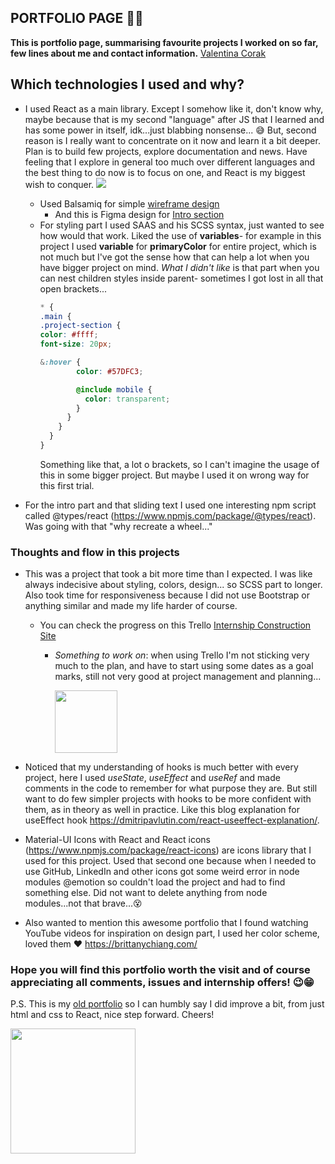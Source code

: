 ## PORTFOLIO PAGE 👩📣

**This is portfolio page, summarising favourite projects I worked on so far, few lines about me and contact information.**
[Valentina Corak](https://valentinacorak.netlify.app/)

## Which technologies I used and why?

* I used React as a main library. Except I somehow like it, don't know why, maybe because that is my second "language" after JS that I learned and has some power in itself, idk...just blabbing nonsense... 😅
But, second reason is I really want to concentrate on it now and learn it a bit deeper. Plan is to build few projects, explore documentation and news. Have feeling that I explore in general too much over different languages and the best thing to do now is to focus on one, and React is my biggest wish to conquer.
  ![](https://media.giphy.com/media/jQnPoDtuIFWbTV45He/giphy.gif?cid=ecf05e476d1gkncwedf4ee53tg7msg9fpn0mwnqgb44jscrj&rid=giphy.gif&ct=g)
  * Used Balsamiq for simple [wireframe design](https://balsamiq.cloud/smw3d6f/p3j0jr/r2278)
    * And this is Figma design for [Intro section](https://www.figma.com/file/lB59KTKC5oNkBvB6zg73vo/Untitled?node-id=0%3A1)
  * For styling part I used SAAS and his SCSS syntax, just wanted to see how would that work. Liked the use of **variables**- for example in this project I used **variable** for **primaryColor** for entire project, which is not much but I've got the sense how that can help a lot when you have bigger
    project on mind. 
    *What I didn't like* is that part when you can nest children styles inside parent- sometimes I got lost in all that open brackets...
    ```scss
    * {
    .main {
    .project-section {
    color: #ffff;
    font-size: 20px;
    
    &:hover {
            color: #57DFC3;

            @include mobile {
              color: transparent;
            }
          }
        }
      }
    }
    ```
    Something like that, a lot o brackets, so I can't imagine the usage of this in some bigger project. But maybe I used it on wrong way for this first trial.
    
* For the intro part and that sliding text I used one interesting npm script called @types/react (https://www.npmjs.com/package/@types/react). Was going with that "why recreate a wheel..."

### Thoughts and flow in this projects

* This was a project that took a bit more time than I expected. I was like always indecisive about styling, 
colors, design... so SCSS part to longer. Also took time for responsiveness because I did not use Bootstrap
or anything similar and made my life harder of course.
  * You can check the progress on this Trello [Internship Construction Site](https://trello.com/b/03UgRPiQ/internship-construction-site)
    * *Something to work on*: when using Trello I'm not sticking very much to the plan, and have to start using some dates as a goal marks, still not very good
  at project management and planning...
      
        <img src="https://media.giphy.com/media/xXgBvSKPOEYXH6Rhqf/giphy.gif?cid=ecf05e47abe0nc5r29894fjwa8zxta0n7xxxsvwi96285ntb&rid=giphy.gif&ct=g" width="100" height="100">

* Noticed that my understanding of hooks is much better with every project, here I used *useState*, *useEffect* and *useRef*
and made comments in the code to remember for what purpose they are. But still want to do few simpler projects with hooks to be more confident
with them, as in theory as well in practice. Like this blog explanation for useEffect hook https://dmitripavlutin.com/react-useeffect-explanation/.
* Material-UI Icons with React and React icons (https://www.npmjs.com/package/react-icons) are icons library that I used for this project. Used that second one because
when I needed to use GitHub, LinkedIn and other icons got some weird error in node modules @emotion so couldn't load the project and had to find something else. Did not want to delete anything from node modules...not that brave...😵
* Also wanted to mention this awesome portfolio that I found watching YouTube videos for inspiration on design part, I used her color scheme, loved them ❤ https://brittanychiang.com/ 

### Hope you will find this portfolio worth the visit and of course appreciating all comments, issues and internship offers! 😉😁
P.S. This is my [old portfolio](https://distracted-easley-70a5a9.netlify.app/) so I can humbly say I did improve a bit, from just html and css to React, nice step forward. Cheers!

<img src="https://media.giphy.com/media/A5OPIlNp8fHQbATsvC/giphy.gif?cid=ecf05e47rxi1wxu7x9v09dhbhwt9yfuhckk808gkhodpaxw5&rid=giphy.gif&ct=g" width="200" height="200">